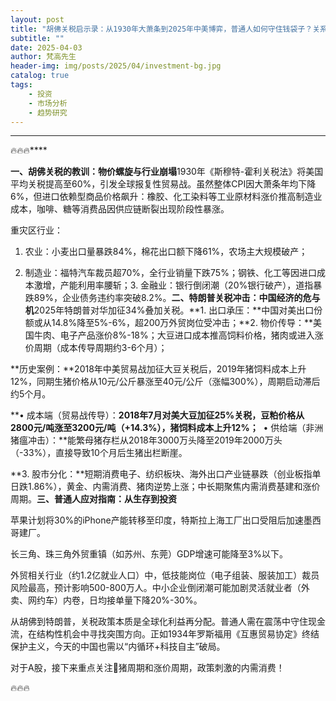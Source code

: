 ```yaml
---
layout: post
title: "胡佛关税启示录：从1930年大萧条到2025年中美博弈，普通人如何守住钱袋子？关系到每一个股民利益！"
subtitle: ""
date: 2025-04-03
author: 梵高先生
header-img: img/posts/2025/04/investment-bg.jpg
catalog: true
tags:
    - 投资
    - 市场分析
    - 趋势研究
---
```


****

🔥🔥🔥****

**一、胡佛关税的教训：物价螺旋与行业崩塌**1930年《斯穆特-霍利关税法》将美国平均关税提高至60%，引发全球报复性贸易战。虽然整体CPI因大萧条年均下降6%，但进口依赖型商品价格飙升：橡胶、化工染料等工业原材料涨价推高制造业成本，咖啡、糖等消费品因供应链断裂出现阶段性暴涨。

重灾区行业：

1. 农业：小麦出口量暴跌84%，棉花出口额下降61%，农场主大规模破产；

2. 制造业：福特汽车裁员超70%，全行业销量下跌75%；钢铁、化工等因进口成本激增，产能利用率腰斩；3. 金融业：银行倒闭潮（20%银行破产），道指暴跌89%，企业债务违约率突破8.2%。**二、特朗普关税冲击：中国经济的危与机**2025年特朗普对华加征34%叠加关税。**1. 出口承压：**中国对美出口份额或从14.8%降至5%-6%，超200万外贸岗位受冲击；**2. 物价传导：**美国牛肉、电子产品涨价8%-18%；大豆进口成本推高饲料价格，猪肉或进入涨价周期（成本传导周期约3-6个月）；

**历史案例：**2018年中美贸易战加征大豆关税后，2019年猪饲料成本上升12%，同期生猪价格从10元/公斤暴涨至40元/公斤（涨幅300%），周期启动滞后约5个月。

**• 成本端（贸易战传导）：**2018年7月对美大豆加征25%关税，豆粕价格从2800元/吨涨至3200元/吨（+14.3%），猪饲料成本上升12%；** &nbsp;• 供给端（非洲猪瘟冲击）：**能繁母猪存栏从2018年3000万头降至2019年2000万头（-33%），直接导致10个月后生猪出栏断崖。

**3. 股市分化：**短期消费电子、纺织板块、海外出口产业链暴跌（创业板指单日跌1.86%），黄金、内需消费、猪肉逆势上涨；中长期聚焦内需消费基建和涨价周期。**三、普通人应对指南：从生存到投资**

苹果计划将30%的iPhone产能转移至印度，特斯拉上海工厂出口受阻后加速墨西哥建厂。

长三角、珠三角外贸重镇（如苏州、东莞）GDP增速可能降至3%以下。

外贸相关行业（约1.2亿就业人口）中，低技能岗位（电子组装、服装加工）裁员风险最高，预计影响500-800万人。中小企业倒闭潮可能加剧灵活就业者（外卖、网约车）内卷，日均接单量下降20%-30%。

从胡佛到特朗普，关税政策本质是全球化利益再分配。普通人需在震荡中守住现金流，在结构性机会中寻找突围方向。正如1934年罗斯福用《互惠贸易协定》终结保护主义，今天的中国也需以“内循环+科技自主”破局。

对于A股，接下来重点关注🐷猪周期和涨价周期，政策刺激的内需消费！

🔥🔥🔥